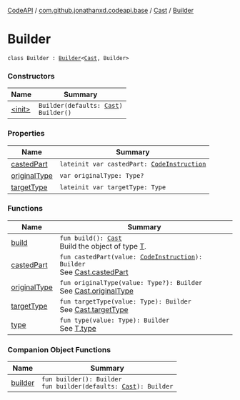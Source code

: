 [CodeAPI](../../../index.md) / [com.github.jonathanxd.codeapi.base](../../index.md) / [Cast](../index.md) / [Builder](.)

# Builder

`class Builder : `[`Builder`](../../-typed/-builder/index.md)`<`[`Cast`](../index.md)`, Builder>`

### Constructors

| Name | Summary |
|---|---|
| [&lt;init&gt;](-init-.md) | `Builder(defaults: `[`Cast`](../index.md)`)`<br>`Builder()` |

### Properties

| Name | Summary |
|---|---|
| [castedPart](casted-part.md) | `lateinit var castedPart: `[`CodeInstruction`](../../../com.github.jonathanxd.codeapi/-code-instruction.md) |
| [originalType](original-type.md) | `var originalType: Type?` |
| [targetType](target-type.md) | `lateinit var targetType: Type` |

### Functions

| Name | Summary |
|---|---|
| [build](build.md) | `fun build(): `[`Cast`](../index.md)<br>Build the object of type [T](#). |
| [castedPart](casted-part.md) | `fun castedPart(value: `[`CodeInstruction`](../../../com.github.jonathanxd.codeapi/-code-instruction.md)`): Builder`<br>See [Cast.castedPart](../casted-part.md) |
| [originalType](original-type.md) | `fun originalType(value: Type?): Builder`<br>See [Cast.originalType](../original-type.md) |
| [targetType](target-type.md) | `fun targetType(value: Type): Builder`<br>See [Cast.targetType](../target-type.md) |
| [type](type.md) | `fun type(value: Type): Builder`<br>See [T.type](#) |

### Companion Object Functions

| Name | Summary |
|---|---|
| [builder](builder.md) | `fun builder(): Builder`<br>`fun builder(defaults: `[`Cast`](../index.md)`): Builder` |
